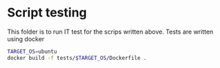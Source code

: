 # Script testing

This folder is to run IT test for the scrips written above.
Tests are written using docker

```bash
TARGET_OS=ubuntu
docker build -f tests/$TARGET_OS/Dockerfile .
```
